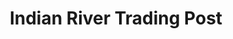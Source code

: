 ---
title: "Indian River Trading Post"
url: /indian-river/indian-river-trading-post/
shop: convenience
---